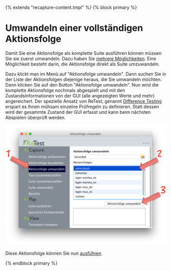 {% extends "recapture-content.tmpl" %}
{% block primary %}

Umwandeln einer vollständigen Aktionsfolge
==========================================

Damit Sie eine Aktionsfolge als komplette Suite ausführen können müssen Sie sie zuerst umwandeln. 
Dazu haben Sie [mehrere Möglichkeiten](../howtos/wie-man-einen-test-aufzeichnet.md). 
Eine Möglichkeit besteht darin, die Aktionsfolge direkt als Suite umzuwandeln.

Dazu klickt man im Menü auf "Aktionsfolge umwandeln". 
Dann suchen Sie in der Liste der Aktionsfolgen diejenige heraus, die Sie umwandeln möchten.
Dann klicken Sie auf den Button "Aktionsfolge umwandeln". 
Nun wird die komplette Aktionsfolge nochmals abgespielt und mit den Zustandsinformationen von der GUI (alle angezeigten Werte und mehr) angereichert.
Der spezielle Ansatz von ReTest, genannt [Difference Testing](https://www.retest.de/product/difference-testing.md) erspart es Ihnen mühsam einzelne Prüfregeln zu definieren.
Statt dessen wird der gesammte Zustand der GUI erfasst und kann beim nächsten Abspielen überprüft werden.
  
![GUI Screenshot Aktionsfolge umwandeln](aktionsfolge-umwandeln-1.png) 

Diese Aktionsfolge können Sie nun [ausführen](../replay/suite-ausfuehren.md).

{% endblock primary %}